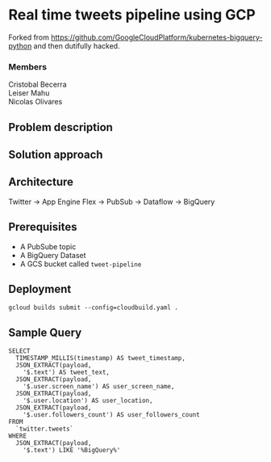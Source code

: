 # Real time tweets pipeline using GCP
Forked from https://github.com/GoogleCloudPlatform/kubernetes-bigquery-python and then dutifully hacked.

### Members
Cristobal Becerra <br />
Leiser Mahu <br />
Nicolas Olivares <br />

## Problem description

##  Solution approach


## Architecture
Twitter -> App Engine Flex -> PubSub -> Dataflow -> BigQuery

## Prerequisites
 - A PubSube topic
 - A BigQuery Dataset
 - A GCS bucket called `tweet-pipeline`

## Deployment
`gcloud builds submit --config=cloudbuild.yaml .`

## Sample Query
```
SELECT
  TIMESTAMP_MILLIS(timestamp) AS tweet_timestamp,
  JSON_EXTRACT(payload,
    '$.text') AS tweet_text,
  JSON_EXTRACT(payload,
    '$.user.screen_name') AS user_screen_name,
  JSON_EXTRACT(payload,
    '$.user.location') AS user_location,
  JSON_EXTRACT(payload,
    '$.user.followers_count') AS user_followers_count
FROM
  `twitter.tweets`
WHERE
  JSON_EXTRACT(payload,
    '$.text') LIKE '%BigQuery%'
```
